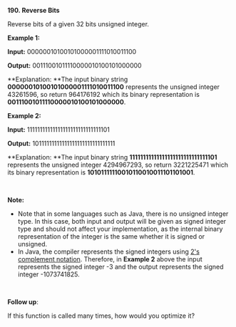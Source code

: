 **190. Reverse Bits**

Reverse bits of a given 32 bits unsigned integer.

**Example 1:**

**Input:** 00000010100101000001111010011100

**Output:** 00111001011110000010100101000000

**Explanation: **The input binary string **00000010100101000001111010011100** represents the unsigned integer 43261596, so return 964176192 which its binary representation is **00111001011110000010100101000000**.

**Example 2:**

**Input:** 11111111111111111111111111111101

**Output:** 10111111111111111111111111111111

**Explanation: **The input binary string **11111111111111111111111111111101** represents the unsigned integer 4294967293, so return 3221225471 which its binary representation is **10101111110010110010011101101001**.

 

**Note:**

- Note that in some languages such as Java, there is no unsigned integer type. In this case, both input and output will be given as signed integer type and should not affect your implementation, as the internal binary representation of the integer is the same whether it is signed or unsigned.
- In Java, the compiler represents the signed integers using [2's complement notation](https://en.wikipedia.org/wiki/Two%27s_complement). Therefore, in **Example 2** above the input represents the signed integer -3 and the output represents the signed integer -1073741825.

 

**Follow up**:

If this function is called many times, how would you optimize it?
